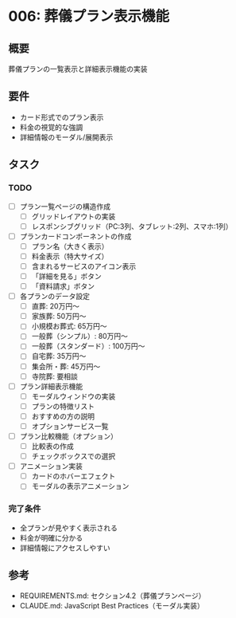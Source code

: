 # 006: 葬儀プラン表示機能

## 概要
葬儀プランの一覧表示と詳細表示機能の実装

## 要件
- カード形式でのプラン表示
- 料金の視覚的な強調
- 詳細情報のモーダル/展開表示

## タスク

### TODO
- [ ] プラン一覧ページの構造作成
  - [ ] グリッドレイアウトの実装
  - [ ] レスポンシブグリッド（PC:3列、タブレット:2列、スマホ:1列）
- [ ] プランカードコンポーネントの作成
  - [ ] プラン名（大きく表示）
  - [ ] 料金表示（特大サイズ）
  - [ ] 含まれるサービスのアイコン表示
  - [ ] 「詳細を見る」ボタン
  - [ ] 「資料請求」ボタン
- [ ] 各プランのデータ設定
  - [ ] 直葬: 20万円〜
  - [ ] 家族葬: 50万円〜
  - [ ] 小規模お葬式: 65万円〜
  - [ ] 一般葬（シンプル）: 80万円〜
  - [ ] 一般葬（スタンダード）: 100万円〜
  - [ ] 自宅葬: 35万円〜
  - [ ] 集会所・葬: 45万円〜
  - [ ] 寺院葬: 要相談
- [ ] プラン詳細表示機能
  - [ ] モーダルウィンドウの実装
  - [ ] プランの特徴リスト
  - [ ] おすすめの方の説明
  - [ ] オプションサービス一覧
- [ ] プラン比較機能（オプション）
  - [ ] 比較表の作成
  - [ ] チェックボックスでの選択
- [ ] アニメーション実装
  - [ ] カードのホバーエフェクト
  - [ ] モーダルの表示アニメーション

### 完了条件
- 全プランが見やすく表示される
- 料金が明確に分かる
- 詳細情報にアクセスしやすい

## 参考
- REQUIREMENTS.md: セクション4.2（葬儀プランページ）
- CLAUDE.md: JavaScript Best Practices（モーダル実装）